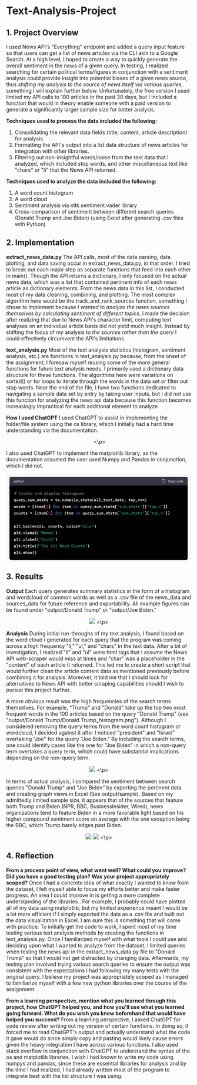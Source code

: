 # Text-Analysis-Project
 
## 1. Project Overview

I used News API's "Everything" endpoint and added a query input feature so that users can get a list of news articles via the CLI akin to a Google Search. At a high level, I hoped to create a way to quickly generate the overall sentiment in the news of a given query. In testing, I realized searching for certain political terms/figures in conjunction with a sentiment analysis could provide insight into potential biases of a given news source, thus *shifting my analysis to the source of news itself via various queries*, something I will explain further below. Unfortunately, the free version I used limited my API calls to 100 articles in the past 30 days, but I included a function that would in theory enable someone with a paid version to generate a significantly larger sample size for better analysis.

**Techniques used to process the data included the following:**
1. Consolidating the relevant data fields (title, content, article description) for analysis.
2. Formatting the API's output into a list data structure of news articles for integration with other libraries.
3. Filtering out non-insightful words/noise from the text data that I analyzed, which included stop words, and other miscellaneous text like "chars" or "li" that the News API returned. 

**Techniques used to analyze the data included the following:**
1. A word count histogram 
2. A word cloud 
3. Sentiment analysis via nltk.sentiment.vader library
4. Cross-comparison of sentiment between different search queries (Donald Trump and Joe Biden) (using Excel after generating .csv files with Python)


## 2. Implementation

**extract_news_data.py**
The API calls, most of the data parsing, data plotting, and data saving occur in extract_news_data.py, in that order. I tried to break out each major step as separate functions that feed into each other in main(). Though the API returns a dictionary, I only focused  on the actual news data, which was a list that contained pertinent info of each news article as dictionary elements. From the news data in this list, I conducted most of my data cleaning, combining, and plotting. The most complex algorithm here would be the track_and_rank_sources function, something I chose to implement because *I wanted to analyze the news sources themselves by calculating sentiment of different topics*. I made the decision after realizing that due to News API's character limit, computing text analyses on an individual article basis did not yield much insight. Instead by shifting the focus of my analysis to *the sources rather than the query* I could effectively circumvent the API's limitations.

**text_analysis.py**
Most of the text analysis statistics (histogram, sentiment analysis, etc.) are functions in text_analysis.py because, from the onset of the assignment, I foresaw myself reusing some of the more general functions for future text analysis needs. I primarily used a dictionary data structure for these functions. The algorithms here were variations on sorted() or for loops to iterate through the words in the data set or filter out stop words. Near the end of the file, I have two functions dedicated to navigating a sample data set by entry by taking user inputs, but I did not use this function for analyzing the news api data because this function becomes increasingly impractical for each additional element to analyze.

**How I used ChatGPT**
I used ChatGPT to assist in implementing the folder/file system using the os library, which I initially had a hard time understanding via the documentation. 
<p align="center", alt = "OS w/ GPT help">
 <img src = ""image.png />
<\p>

I also used ChatGPT to implement the matplotlib library, as the documentation assumed the user used Numpy and Pandas in conjunction, which I did not.
<p align="center", alt = "Matplotlib w/ GPT help">
  <img src = "image-1.png" />
<p\>


## 3. Results 

**Output**
Each query generates summary statistics in the form of a histogram and wordcloud of common words as well as a .csv file of the news_data and sources_data for future reference and exportability. All example figures can be found under "output/Donald Trump" or "output/Joe Biden." 

<p align="center", alt = "Donald Trump Word Cloud">
  <img src="https://github.com/derek-son/Text-Analysis-Project/assets/66729575/4cadfc67-08d3-4f10-9f05-870ee91e97b8" />
<\p>



**Analysis**
During initial run-throughs of my text analysis, I found based on the word cloud I generated for each query that the program was coming across a high frequency "li," "ul," and "chars" in the text data. After a bit of investigation, I realized "li" and "ul" were html tags that I assume the News API web-scraper would miss at times and "char" was a placeholder in the "content" of each article it returned. This led me to create a short script that would further clean the article content data as mentioned previously before combining it for analysis. Moreover, it told me that I should look for alternatives to News API with better scraping capabilities should I wish to pursue this project further.

A more obvious result was the high frequencies of the search terms themselves. For example, "Trump" and "Donald" take up the top two most frequent words in the 100 articles based on the query "Donald Trump" (see "output/Donald Trump/Donald Trump_histogram.png"). Although I considered removing the query terms from the word count histogram or wordcloud, I decided against it after I noticed "president" and "Israel" overtaking "Joe" for the query "Joe Biden." By including the search terms, one could identify cases like the one for "Joe Biden" in which a non-query term overtakes a query term, which could have substantial implications depending on the non-query term.

<p align="center", alt = "Joe Biden histogram">
  <img src="https://github.com/derek-son/Text-Analysis-Project/assets/66729575/b935409e-eac6-4572-b010-aedc90ac029e" />
<\p>

In terms of actual analysis, I compared the sentiment between search queries "Donald Trump" and "Joe Biden" by exporting the pertinent data and creating graph views in Excel (See output/sample). Based on my admittedly limited sample size, it appears that of the sources that feature both Trump and Biden (NPR, BBC, BusinessInsider, Wired), news organizations tend to feature Biden in a more favorable light based on his higher compound sentiment score on average with the one exception being the BBC, which Trump barely edges past Biden.

<p align="center", alt = "news source analyses">
  <img src="https://github.com/derek-son/Text-Analysis-Project/assets/66729575/b450a1bd-b91c-4cb0-9d32-2921e81d7644" />
  <img src="https://github.com/derek-son/Text-Analysis-Project/assets/66729575/bdffd26d-e880-4725-ad28-34e733af7bb2" />
<\p>



## 4. Reflection

**From a process point of view, what went well? What could you improve? Did you have a good testing plan? Was your project appropriately scoped?**
Once I had a concrete idea of what exactly I wanted to know from the dataset, I felt myself able to focus my efforts better and make faster progress. An area I could improve in is getting a more complete understanding of the libraries . For example, I probably could have plotted all of my data using matplotlib, but my limited experience meant I would be a lot more efficient if I simply exported the data as a .csv file and built out the data visualization in Excel. I am sure this is something that will come with practice. To initially get the code to work, I spent most of my time testing various text analysis methods by creating the functions in text_analysis.py. Once I familiarized myself with what tools I could use and deciding upon what I wanted to analyze from the dataset, I limited queries when testing the news api in the extract_news_data.py file to "Donald Trump" so that I would not get distracted by changing data. Afterwards, my testing plan involved trying various search queries to ensure the output was consistent with the expectations I had following my many tests with the original query. I believe my project was appropriately scoped as I managed to familiarize myself with a few new python libraries over the course of the assignment.

**From a learning perspective, mention what you learned through this project, how ChatGPT helped you, and how you'll use what you learned going forward. What do you wish you knew beforehand that would have helped you succeed?**
From a learning perspective, I asked ChatGPT for code review after writing out my version of certain functions. In doing so, it forced me to read ChatGPT's output and actually understand what the code it gave would do since simply copy and pasting would likely cause errors given the heavy integration I have across various functions. I also used stack overflow in conjunction with ChatGPT to understand the syntax of the os and matplotlib libraries. I wish I had known to write my code using numpys and pandas, since these are essential libraries for analysis and by the time I had realized, I had already written most of the program to integrate best with the list structure I was using.
